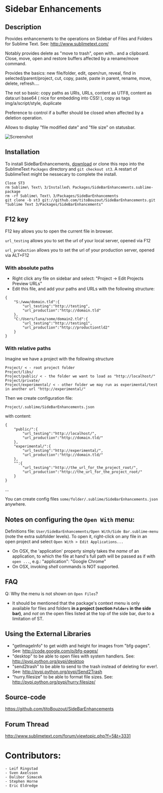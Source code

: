 # Sidebar Enhancements

## Description

Provides enhancements to the operations on Sidebar of Files and Folders for Sublime Text. See: http://www.sublimetext.com/

Notably provides delete as "move to trash", open with.. and a clipboard. Close, move, open and restore buffers affected by a rename/move command.

Provides the basics: new file/folder, edit, open/run, reveal, find in selected/parent/project, cut, copy, paste, paste in parent, rename, move, delete, refresh....

The not so basic: copy paths as URIs, URLs, content as UTF8, content as data:uri base64 ( nice for embedding into CSS! ), copy as tags img/a/script/style, duplicate

Preference to control if a buffer should be closed when affected by a deletion operation.

Allows to display "file modified date" and "file size" on statusbar.

![Screenshot](http://dl.dropbox.com/u/43596449/tito/sublime/SideBar/screenshot.png)

## Installation

To install SideBarEnhancements, [download](https://github.com/titoBouzout/SideBarEnhancements/archive/st3.zip) or clone this repo into the SublimeText ```Packages``` directory and ```git checkout st3```.  A restart of SublimeText might be nessecary to complete the install.

```
Close ST3
rm Sublime\ Text\ 3/Installed\ Packages/SideBarEnhancements.sublime-package
rm -rf Sublime\ Text\ 3/Packages/SideBarEnhancements
git clone -b st3 git://github.com/titoBouzout/SideBarEnhancements.git "Sublime Text 3/Packages/SideBarEnhancements"
```

## F12 key

F12 key allows you to open the current file in browser.

```url_testing``` allows you to set the url of your local server, opened via F12

```url_production``` allows you to set the url of your production server, opened via ALT+F12

### With absolute paths

 * Right click any file on sidebar and select: "Project -> Edit Projects Preview URLs"
 * Edit this file, and add your paths and URLs with the following structure:

```
{
	"S:/www/domain.tld":{
		"url_testing":"http://testing",
		"url_production":"http://domain.tld"
	},
	"C:/Users/luna/some/domain2.tld":{
		"url_testing":"http://testing1",
		"url_production":"http://productiontld2"
	}
}
```

### With relative paths

Imagine we have a project with the following structure

```
Project/ < - root project folder
Project/libs/
Project/public/ < - the folder we want to load as "http://localhost/"
Project/private/
Project/experimental/ < - other folder we may run as experimental/test in another url "http://experimental/"
```

Then we create configuration file:

`Project/.sublime/SideBarEnhancements.json`

with content:

```
{
	"public/":{
		"url_testing":"http://localhost/",
		"url_production":"http://domain.tld/"
	},
	"experimental/":{
		"url_testing":"http://experimental/",
		"url_production":"http://domain.tld/"
	},
	"":{
		"url_testing":"http://the_url_for_the_project_root/",
		"url_production":"http://the_url_for_the_project_root/"
	}
}
```
...

You can create config files ```some/folder/.sublime/SideBarEnhancements.json``` anywhere.

## Notes on configuring the `Open With` menu:

Definitions file:  `User/SideBarEnhancements/Open With/Side Bar.sublime-menu` (note the extra subfolder levels).
To open it, right-click on any file in an open project and select `Open With > Edit Applications...`

- On OSX, the 'application' property simply takes the *name* of an application, to which the file at hand's full path will be passed as if with `open ...`, e.g.: "application": "Google Chrome"
- On OSX, invoking *shell* commands is NOT supported.

## FAQ

Q: Why the menu is not shown on `Open Files`?

- It should be mentioned that the package's context menu is only available for files and folders **in a project (section `Folders` in the side bar)**, and _not_ on the open files listed at the top of the side bar, due to a limitation of ST.

## Using the External Libraries

 * "getImageInfo" to get width and height for images from "bfg-pages". See: http://code.google.com/p/bfg-pages/
 * "desktop" to be able to open files with system handlers. See: http://pypi.python.org/pypi/desktop
 * "send2trash" to be able to send to the trash instead of deleting for ever!. See: http://pypi.python.org/pypi/Send2Trash
 * "hurry.filesize" to be able to format file sizes. See: http://pypi.python.org/pypi/hurry.filesize/

## Source-code

https://github.com/titoBouzout/SideBarEnhancements

## Forum Thread

http://www.sublimetext.com/forum/viewtopic.php?f=5&t=3331

# Contributors:

	- Leif Ringstad
	- Sven Axelsson
	- Dalibor Simacek
	- Stephen Horne
	- Eric Eldredge
